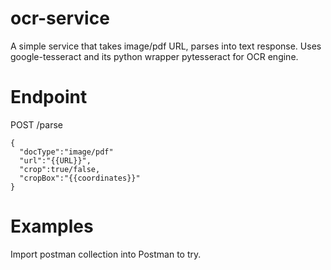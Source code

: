 # ocr-service

A simple service that takes image/pdf URL, parses into text response. Uses google-tesseract and its python wrapper pytesseract for OCR engine.

# Endpoint

POST /parse
```
{
  "docType":"image/pdf"
  "url":"{{URL}}",
  "crop":true/false,
  "cropBox":"{{coordinates}}"
}
```
# Examples

Import postman collection into Postman to try.
